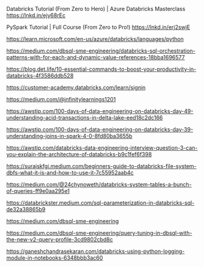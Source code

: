 Databricks Tutorial (From Zero to Hero) | Azure Databricks Masterclass
https://lnkd.in/ejy68rEc

PySpark Tutorial | Full Course (From Zero to Pro!)
https://lnkd.in/erj2swjE


https://learn.microsoft.com/en-us/azure/databricks/languages/python

https://medium.com/dbsql-sme-engineering/databricks-sql-orchestration-patterns-with-for-each-and-dynamic-value-references-18bba1696577

https://blog.det.life/10-essential-commands-to-boost-your-productivity-in-databricks-4f3586ddb528

https://customer-academy.databricks.com/learn/signin

https://medium.com/@infinitylearnings1201

https://awstip.com/100-days-of-data-engineering-on-databricks-day-49-understanding-acid-transactions-in-delta-lake-eed18c2dc166

https://awstip.com/100-days-of-data-engineering-on-databricks-day-39-understanding-joins-in-spark-4-0-8fd80ba3655b

https://awstip.com/databricks-data-engineering-interview-question-3-can-you-explain-the-architecture-of-databricks-b9c1fef6f398

https://surajskfgi.medium.com/beginners-guide-to-databricks-file-system-dbfs-what-it-is-and-how-to-use-it-7c55952aab4c 

https://medium.com/@24chynoweth/databricks-system-tables-a-bunch-of-queries-ff9e0aa295e1

https://databrickster.medium.com/sql-parameterization-in-databricks-sql-de32a38865b9

https://medium.com/dbsql-sme-engineering

https://medium.com/dbsql-sme-engineering/query-tuning-in-dbsql-with-the-new-v2-query-profile-3cd9802cbd8c

https://ganeshchandrasekaran.com/databricks-using-python-logging-module-in-notebooks-6348bbb3ac60
